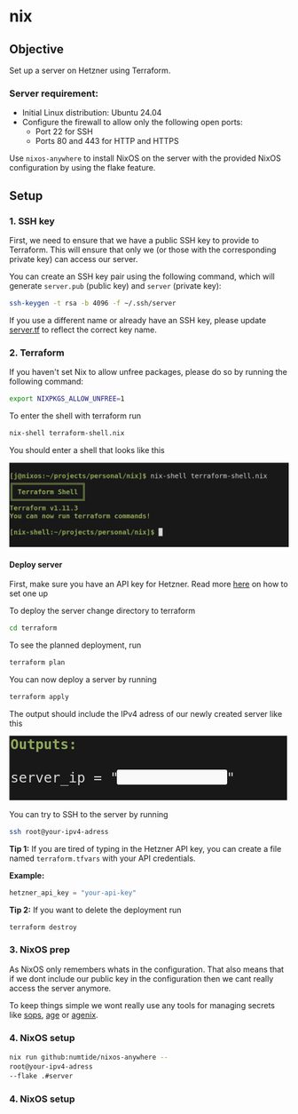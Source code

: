# nix
## Objective

Set up a server on Hetzner using Terraform.

### Server requirement:
- Initial Linux distribution: Ubuntu 24.04
- Configure the firewall to allow only the following open ports:
  - Port 22 for SSH
  - Ports 80 and 443 for HTTP and HTTPS

Use `nixos-anywhere` to install NixOS on the server with the provided NixOS configuration by using the flake feature.


## Setup

### 1. SSH key

First, we need to ensure that we have a public SSH key to provide to Terraform. This will ensure that only we (or those with the corresponding private key) can access our server.

You can create an SSH key pair using the following command, which will generate `server.pub` (public key) and `server` (private key):

```bash
ssh-keygen -t rsa -b 4096 -f ~/.ssh/server
```
If you use a different name or already have an SSH key, please update [server.tf](terraform/server.tf) to reflect the correct key name.



### 2. Terraform
If you haven't set Nix to allow unfree packages, please do so by running the following command:

```bash
export NIXPKGS_ALLOW_UNFREE=1
```

To enter the shell with terraform run

```bash
nix-shell terraform-shell.nix 
```

You should enter a shell that looks like this

![Pic of terraform shell](pics/shell-terraform.png)

#### Deploy server
First, make sure you have an API key for Hetzner. Read more [here](https://docs.hetzner.com/cloud/api/getting-started/generating-api-token/) on how to set one up


To deploy the server change directory to terraform

```bash
cd terraform
```

To see the planned deployment, run

```bash
terraform plan
```

You can now deploy a server by running 
```bash
terraform apply
```

The output should include the IPv4 adress of our newly created server like this

![Pic of terraform deployment](pics/output-terraform.png)

You can try to SSH to the server by running
```bash
ssh root@your-ipv4-adress
```


**Tip 1:** If you are tired of typing in the Hetzner API key, you can create a file named `terraform.tfvars` with your API credentials.

**Example:**

```terraform
hetzner_api_key = "your-api-key"
```

**Tip 2:** If you want to delete the deployment run 
```bash
terraform destroy
```

### 3. NixOS prep
As NixOS only remembers whats in the configuration. That also means that if we dont include our public key in the configuration then we cant really access the server anymore.

To keep things simple we wont really use any tools for managing secrets like [sops](https://github.com/getsops/sops), [age](https://github.com/FiloSottile/age) or  [agenix](https://github.com/ryantm/agenix). 

### 4. NixOS setup

```bash
nix run github:numtide/nixos-anywhere --
root@your-ipv4-adress
--flake .#server
```

### 4. NixOS setup
